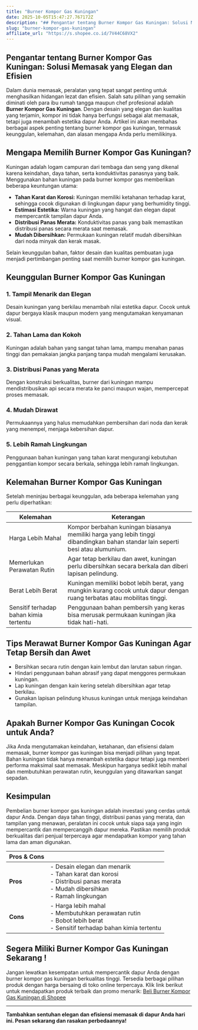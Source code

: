 ```yaml
---
title: "Burner Kompor Gas Kuningan"
date: 2025-10-05T15:47:27.767172Z
description: "## Pengantar tentang Burner Kompor Gas Kuningan: Solusi Memasak yang Elegan dan Efisien..."
slug: "burner-kompor-gas-kuningan"
affiliate_url: "https://s.shopee.co.id/7V44C68VX2"
---
```

## Pengantar tentang Burner Kompor Gas Kuningan: Solusi Memasak yang Elegan dan Efisien

Dalam dunia memasak, peralatan yang tepat sangat penting untuk menghasilkan hidangan lezat dan efisien. Salah satu pilihan yang semakin diminati oleh para ibu rumah tangga maupun chef profesional adalah **Burner Kompor Gas Kuningan**. Dengan desain yang elegan dan kualitas yang terjamin, kompor ini tidak hanya berfungsi sebagai alat memasak, tetapi juga menambah estetika dapur Anda. Artikel ini akan membahas berbagai aspek penting tentang burner kompor gas kuningan, termasuk keunggulan, kelemahan, dan alasan mengapa Anda perlu memilikinya.

## Mengapa Memilih Burner Kompor Gas Kuningan?

Kuningan adalah logam campuran dari tembaga dan seng yang dikenal karena keindahan, daya tahan, serta konduktivitas panasnya yang baik. Menggunakan bahan kuningan pada burner kompor gas memberikan beberapa keuntungan utama:

- **Tahan Karat dan Korosi:** Kuningan memiliki ketahanan terhadap karat, sehingga cocok digunakan di lingkungan dapur yang berhumidity tinggi.
- **Estimasi Estetika:** Warna kuningan yang hangat dan elegan dapat mempercantik tampilan dapur Anda.
- **Distribusi Panas Merata:** Konduktivitas panas yang baik memastikan distribusi panas secara merata saat memasak.
- **Mudah Dibersihkan:** Permukaan kuningan relatif mudah dibersihkan dari noda minyak dan kerak masak.

Selain keunggulan bahan, faktor desain dan kualitas pembuatan juga menjadi pertimbangan penting saat memilih burner kompor gas kuningan.

## Keunggulan Burner Kompor Gas Kuningan

### 1. Tampil Menarik dan Elegan

Desain kuningan yang berkilau menambah nilai estetika dapur. Cocok untuk dapur bergaya klasik maupun modern yang mengutamakan kenyamanan visual.

### 2. Tahan Lama dan Kokoh

Kuningan adalah bahan yang sangat tahan lama, mampu menahan panas tinggi dan pemakaian jangka panjang tanpa mudah mengalami kerusakan.

### 3. Distribusi Panas yang Merata

Dengan konstruksi berkualitas, burner dari kuningan mampu mendistribusikan api secara merata ke panci maupun wajan, mempercepat proses memasak.

### 4. Mudah Dirawat

Permukaannya yang halus memudahkan pembersihan dari noda dan kerak yang menempel, menjaga kebersihan dapur.

### 5. Lebih Ramah Lingkungan

Penggunaan bahan kuningan yang tahan karat mengurangi kebutuhan penggantian kompor secara berkala, sehingga lebih ramah lingkungan.

## Kelemahan Burner Kompor Gas Kuningan

Setelah meninjau berbagai keunggulan, ada beberapa kelemahan yang perlu diperhatikan:

| **Kelemahan** | **Keterangan** |
|----------------|----------------|
| Harga Lebih Mahal | Kompor berbahan kuningan biasanya memiliki harga yang lebih tinggi dibandingkan bahan standar lain seperti besi atau alumunium. |
| Memerlukan Perawatan Rutin | Agar tetap berkilau dan awet, kuningan perlu dibersihkan secara berkala dan diberi lapisan pelindung. |
| Berat Lebih Berat | Kuningan memiliki bobot lebih berat, yang mungkin kurang cocok untuk dapur dengan ruang terbatas atau mobilitas tinggi. |
| Sensitif terhadap bahan kimia tertentu | Penggunaan bahan pembersih yang keras bisa merusak permukaan kuningan jika tidak hati-hati. |

## Tips Merawat Burner Kompor Gas Kuningan Agar Tetap Bersih dan Awet

- Bersihkan secara rutin dengan kain lembut dan larutan sabun ringan.
- Hindari penggunaan bahan abrasif yang dapat menggores permukaan kuningan.
- Lap kuningan dengan kain kering setelah dibersihkan agar tetap berkilau.
- Gunakan lapisan pelindung khusus kuningan untuk menjaga keindahan tampilan.

## Apakah Burner Kompor Gas Kuningan Cocok untuk Anda?

Jika Anda mengutamakan keindahan, ketahanan, dan efisiensi dalam memasak, burner kompor gas kuningan bisa menjadi pilihan yang tepat. Bahan kuningan tidak hanya menambah estetika dapur tetapi juga memberi performa maksimal saat memasak. Meskipun harganya sedikit lebih mahal dan membutuhkan perawatan rutin, keunggulan yang ditawarkan sangat sepadan.

## Kesimpulan

Pembelian burner kompor gas kuningan adalah investasi yang cerdas untuk dapur Anda. Dengan daya tahan tinggi, distribusi panas yang merata, dan tampilan yang menawan, peralatan ini cocok untuk siapa saja yang ingin mempercantik dan mempercanggih dapur mereka. Pastikan memilih produk berkualitas dari penjual terpercaya agar mendapatkan kompor yang tahan lama dan aman digunakan.

| **Pros & Cons** | |
|----------------|-----------------------------|
| **Pros** | - Desain elegan dan menarik<br>- Tahan karat dan korosi<br>- Distribusi panas merata<br>- Mudah dibersihkan<br>- Ramah lingkungan |
| **Cons** | - Harga lebih mahal<br>- Membutuhkan perawatan rutin<br>- Bobot lebih berat<br>- Sensitif terhadap bahan kimia tertentu |

## Segera Miliki Burner Kompor Gas Kuningan Sekarang !

Jangan lewatkan kesempatan untuk mempercantik dapur Anda dengan burner kompor gas kuningan berkualitas tinggi. Tersedia berbagai pilihan produk dengan harga bersaing di toko online terpercaya. Klik link berikut untuk mendapatkan produk terbaik dan promo menarik: [Beli Burner Kompor Gas Kuningan di Shopee](https://s.shopee.co.id/7V44C68VX2)

---

**Tambahkan sentuhan elegan dan efisiensi memasak di dapur Anda hari ini. Pesan sekarang dan rasakan perbedaannya!**
